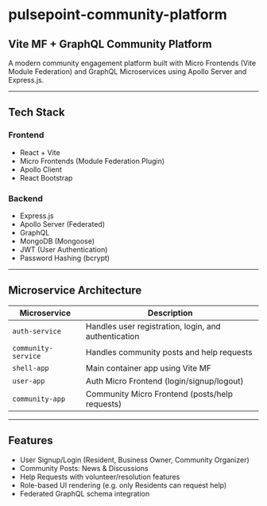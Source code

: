 # pulsepoint-community-platform
## Vite MF + GraphQL Community Platform

A modern community engagement platform built with Micro Frontends (Vite Module Federation) and GraphQL Microservices using Apollo Server and Express.js.  

---

## Tech Stack

### Frontend
- React + Vite
- Micro Frontends (Module Federation Plugin)
- Apollo Client
- React Bootstrap

### Backend
- Express.js
- Apollo Server (Federated)
- GraphQL
- MongoDB (Mongoose)
- JWT (User Authentication)
- Password Hashing (bcrypt)

---

## Microservice Architecture

| Microservice | Description |
|--------------|-------------|
| `auth-service` | Handles user registration, login, and authentication |
| `community-service` | Handles community posts and help requests |
| `shell-app` | Main container app using Vite MF |
| `user-app` | Auth Micro Frontend (login/signup/logout) |
| `community-app` | Community Micro Frontend (posts/help requests) |

---

## Features

- User Signup/Login (Resident, Business Owner, Community Organizer)
- Community Posts: News & Discussions
- Help Requests with volunteer/resolution features
- Role-based UI rendering (e.g. only Residents can request help)
- Federated GraphQL schema integration
